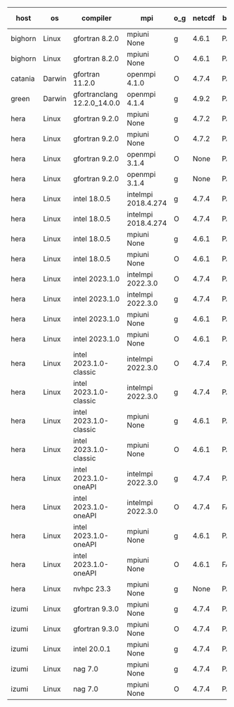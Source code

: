 

| host     | os       | compiler                              | mpi                      | o_g        | netcdf        | build       | u_pass          | u_fail          | s_pass            | s_fail            | e_pass             | e_fail             | nuopc_pass       | nuopc_fail       | artifacts link          |
|----------|----------|---------------------------------------|--------------------------|------------|---------------|-------------|-----------------|-----------------|-------------------|-------------------|--------------------|--------------------|------------------|------------------|-------------------------|
| bighorn | Linux | gfortran 8.2.0 | mpiuni None  | g | 4.6.1  | PASS | None | None | None | None | None | None | None | None | <a href="https://github.com/esmf-org/esmf-test-artifacts/tree/b0c4a3555d483215e086880c2a3bb36fa74df410/develop/gfortran/8.2.0/g/mpiuni/None" target="_blank">b0c4a35</a> | 
| bighorn | Linux | gfortran 8.2.0 | mpiuni None  | O | 4.6.1  | PASS | 12423 | 0 | 8 | 0 | 44 | 0 | None | None | <a href="https://github.com/esmf-org/esmf-test-artifacts/tree/e3397582374a178ec418ded6e111ecf10f98ee88/develop/gfortran/8.2.0/O/mpiuni/None" target="_blank">e339758</a> | 
| catania | Darwin | gfortran 11.2.0 | openmpi 4.1.0  | O | 4.7.4  | PASS | None | None | None | None | None | None | None | None | <a href="https://github.com/esmf-org/esmf-test-artifacts/tree/16c830a78b618afb98464a0b1ba186b549d622f8/develop/gfortran/11.2.0/O/openmpi/4.1.0" target="_blank">16c830a</a> | 
| green | Darwin | gfortranclang 12.2.0_14.0.0 | openmpi 4.1.4  | g | 4.9.2  | PASS | 14090 | 1 | 49 | 0 | 81 | 0 | 44 | 3 | <a href="https://github.com/esmf-org/esmf-test-artifacts/tree/4247f4983eb58c41d318a67cd90f46f3212583e7/develop/gfortranclang/12.2.0_14.0.0/g/openmpi/4.1.4" target="_blank">4247f49</a> | 
| hera | Linux | gfortran 9.2.0 | mpiuni None  | g | 4.7.2  | PASS | None | None | None | None | None | None | None | None | <a href="https://github.com/esmf-org/esmf-test-artifacts/tree/c3366025610a91ce5635ecdff8ab9b1395aee607/develop/gfortran/9.2.0/g/mpiuni/None" target="_blank">c336602</a> | 
| hera | Linux | gfortran 9.2.0 | mpiuni None  | O | 4.7.2  | PASS | None | None | None | None | None | None | None | None | <a href="https://github.com/esmf-org/esmf-test-artifacts/tree/04fd924fc2dc56e29fcf73d6e05b6bc9e3fe66da/develop/gfortran/9.2.0/O/mpiuni/None" target="_blank">04fd924</a> | 
| hera | Linux | gfortran 9.2.0 | openmpi 3.1.4  | O | None  | PASS | None | None | None | None | None | None | None | None | <a href="https://github.com/esmf-org/esmf-test-artifacts/tree/0fe68471fbfcfa05bf15fce0e2d8dbdcfbc2fc87/develop/gfortran/9.2.0/O/openmpi/3.1.4" target="_blank">0fe6847</a> | 
| hera | Linux | gfortran 9.2.0 | openmpi 3.1.4  | g | None  | PASS | None | None | None | None | None | None | None | None | <a href="https://github.com/esmf-org/esmf-test-artifacts/tree/c3596ec42fc71c5f007d0d7364d237e56112a1c7/develop/gfortran/9.2.0/g/openmpi/3.1.4" target="_blank">c3596ec</a> | 
| hera | Linux | intel 18.0.5 | intelmpi 2018.4.274  | g | 4.7.4  | PASS | None | None | None | None | None | None | None | None | <a href="https://github.com/esmf-org/esmf-test-artifacts/tree/fa521f1e66eb5c9bea4f168778347f5df47d48cf/develop/intel/18.0.5/g/intelmpi/2018.4.274" target="_blank">fa521f1</a> | 
| hera | Linux | intel 18.0.5 | intelmpi 2018.4.274  | O | 4.7.4  | PASS | None | None | None | None | None | None | None | None | <a href="https://github.com/esmf-org/esmf-test-artifacts/tree/d7e16e2c6ef9f5bfe46e0bea74da8890657d15b3/develop/intel/18.0.5/O/intelmpi/2018.4.274" target="_blank">d7e16e2</a> | 
| hera | Linux | intel 18.0.5 | mpiuni None  | g | 4.6.1  | PASS | None | None | None | None | None | None | None | None | <a href="https://github.com/esmf-org/esmf-test-artifacts/tree/5dac8b52d7a666c74fa2f872ccc3d8039a74d7bb/develop/intel/18.0.5/g/mpiuni/None" target="_blank">5dac8b5</a> | 
| hera | Linux | intel 18.0.5 | mpiuni None  | O | 4.6.1  | PASS | None | None | None | None | None | None | None | None | <a href="https://github.com/esmf-org/esmf-test-artifacts/tree/3ff3734dd8811bb6b6bcf7eaaa3bb801217162d5/develop/intel/18.0.5/O/mpiuni/None" target="_blank">3ff3734</a> | 
| hera | Linux | intel 2023.1.0 | intelmpi 2022.3.0  | O | 4.7.4  | PASS | None | None | None | None | None | None | None | None | <a href="https://github.com/esmf-org/esmf-test-artifacts/tree/b1f84b955c6009a0cf6c9cdf421caee8d4394d2e/develop/intel/2023.1.0/O/intelmpi/2022.3.0" target="_blank">b1f84b9</a> | 
| hera | Linux | intel 2023.1.0 | intelmpi 2022.3.0  | g | 4.7.4  | PASS | None | None | None | None | None | None | None | None | <a href="https://github.com/esmf-org/esmf-test-artifacts/tree/b28eee592d36a296ce30a01a924aa70d4735d995/develop/intel/2023.1.0/g/intelmpi/2022.3.0" target="_blank">b28eee5</a> | 
| hera | Linux | intel 2023.1.0 | mpiuni None  | g | 4.6.1  | PASS | None | None | None | None | None | None | None | None | <a href="https://github.com/esmf-org/esmf-test-artifacts/tree/c2bad913d7e4204709178602a3aa927ab0fe2fae/develop/intel/2023.1.0/g/mpiuni/None" target="_blank">c2bad91</a> | 
| hera | Linux | intel 2023.1.0 | mpiuni None  | O | 4.6.1  | PASS | None | None | None | None | None | None | None | None | <a href="https://github.com/esmf-org/esmf-test-artifacts/tree/c99b32becf8534726596fb03ca78982f71cb4631/develop/intel/2023.1.0/O/mpiuni/None" target="_blank">c99b32b</a> | 
| hera | Linux | intel 2023.1.0-classic | intelmpi 2022.3.0  | O | 4.7.4  | PASS | None | None | None | None | None | None | None | None | <a href="https://github.com/esmf-org/esmf-test-artifacts/tree/6fd81cdbcc5cbcc8abeb774e886ba2a5cfeb1eb0/develop/intel/2023.1.0-classic/O/intelmpi/2022.3.0" target="_blank">6fd81cd</a> | 
| hera | Linux | intel 2023.1.0-classic | intelmpi 2022.3.0  | g | 4.7.4  | PASS | None | None | None | None | None | None | None | None | <a href="https://github.com/esmf-org/esmf-test-artifacts/tree/c8a70a6eb98e60c97bff1878e1275398d20c4ac9/develop/intel/2023.1.0-classic/g/intelmpi/2022.3.0" target="_blank">c8a70a6</a> | 
| hera | Linux | intel 2023.1.0-classic | mpiuni None  | g | 4.6.1  | PASS | None | None | None | None | None | None | None | None | <a href="https://github.com/esmf-org/esmf-test-artifacts/tree/b57ee59ae4375603827617a1dde2096b17dec69e/develop/intel/2023.1.0-classic/g/mpiuni/None" target="_blank">b57ee59</a> | 
| hera | Linux | intel 2023.1.0-classic | mpiuni None  | O | 4.6.1  | PASS | None | None | None | None | None | None | None | None | <a href="https://github.com/esmf-org/esmf-test-artifacts/tree/8bb5cb251ab0390da2970334fbb2c6531f5f9a23/develop/intel/2023.1.0-classic/O/mpiuni/None" target="_blank">8bb5cb2</a> | 
| hera | Linux | intel 2023.1.0-oneAPI | intelmpi 2022.3.0  | g | 4.7.4  | PASS | None | None | None | None | None | None | None | None | <a href="https://github.com/esmf-org/esmf-test-artifacts/tree/d288ea354b13a9111d199e055a5ae77ec7930eb5/develop/intel/2023.1.0-oneAPI/g/intelmpi/2022.3.0" target="_blank">d288ea3</a> | 
| hera | Linux | intel 2023.1.0-oneAPI | intelmpi 2022.3.0  | O | 4.7.4  | FAIL | None | None | None | None | None | None | None | None | <a href="https://github.com/esmf-org/esmf-test-artifacts/tree/b2dd15b0b21e5fce2260a7e9564837961fe4b9e3/develop/intel/2023.1.0-oneAPI/O/intelmpi/2022.3.0" target="_blank">b2dd15b</a> | 
| hera | Linux | intel 2023.1.0-oneAPI | mpiuni None  | g | 4.6.1  | PASS | None | None | None | None | None | None | None | None | <a href="https://github.com/esmf-org/esmf-test-artifacts/tree/f0ae1be531618616b056251ee2c296eacb229d31/develop/intel/2023.1.0-oneAPI/g/mpiuni/None" target="_blank">f0ae1be</a> | 
| hera | Linux | intel 2023.1.0-oneAPI | mpiuni None  | O | 4.6.1  | FAIL | None | None | None | None | None | None | None | None | <a href="https://github.com/esmf-org/esmf-test-artifacts/tree/c308e1a1f1af2b12cc108128575243b677cc3d22/develop/intel/2023.1.0-oneAPI/O/mpiuni/None" target="_blank">c308e1a</a> | 
| hera | Linux | nvhpc 23.3 | mpiuni None  | g | None  | PASS | None | None | None | None | None | None | None | None | <a href="https://github.com/esmf-org/esmf-test-artifacts/tree/fb71e1ac3110c624b5b9080d79bbbb86a4c91688/develop/nvhpc/23.3/g/mpiuni/None" target="_blank">fb71e1a</a> | 
| izumi | Linux | gfortran 9.3.0 | mpiuni None  | g | 4.7.4  | PASS | None | None | None | None | None | None | None | None | <a href="https://github.com/esmf-org/esmf-test-artifacts/tree/efbcfe4842da8c0a677a9cb339e58997482ebdca/develop/gfortran/9.3.0/g/mpiuni/None" target="_blank">efbcfe4</a> | 
| izumi | Linux | gfortran 9.3.0 | mpiuni None  | O | 4.7.4  | PASS | None | None | None | None | None | None | None | None | <a href="https://github.com/esmf-org/esmf-test-artifacts/tree/d234279b45f9c26d05b7c0cc18c0b9c6087fef4a/develop/gfortran/9.3.0/O/mpiuni/None" target="_blank">d234279</a> | 
| izumi | Linux | intel 20.0.1 | mpiuni None  | g | 4.7.4  | PASS | None | None | None | None | None | None | None | None | <a href="https://github.com/esmf-org/esmf-test-artifacts/tree/57140c084ff32189503454eb477f698ba9066af3/develop/intel/20.0.1/g/mpiuni/None" target="_blank">57140c0</a> | 
| izumi | Linux | nag 7.0 | mpiuni None  | g | 4.7.4  | PASS | None | None | None | None | None | None | None | None | <a href="https://github.com/esmf-org/esmf-test-artifacts/tree/95c3904f59d0f0f27aac1f1bd399085dc3495f20/develop/nag/7.0/g/mpiuni/None" target="_blank">95c3904</a> | 
| izumi | Linux | nag 7.0 | mpiuni None  | O | 4.7.4  | PASS | None | None | None | None | None | None | None | None | <a href="https://github.com/esmf-org/esmf-test-artifacts/tree/9135f54031858e46f96a9c175fba7512c2987b32/develop/nag/7.0/O/mpiuni/None" target="_blank">9135f54</a> | 
